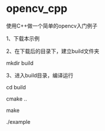 # opencv_cpp
使用C++做一个简单的opencv入门例子

1、下载本示例

2、在下载后的目录下，建立build文件夹

   mkdir build
   
3、进入build目录，编译运行

   cd build
   
   cmake ..
   
   make
   
   ./example
